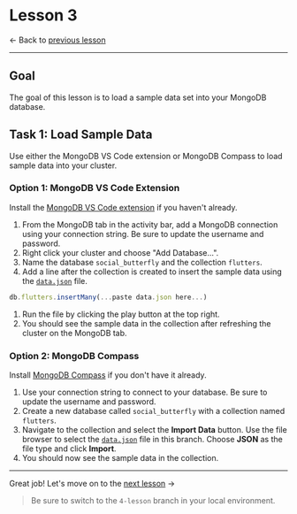 # Lesson 3

<- Back to [previous lesson](https://github.com/mongodb-developer/social-app-demo/tree/2-lesson)

---

## Goal

The goal of this lesson is to load a sample data set into your MongoDB database.

## Task 1: Load Sample Data

Use either the MongoDB VS Code extension or MongoDB Compass to load sample data into your cluster.

### Option 1: MongoDB VS Code Extension

Install the [MongoDB VS Code extension](https://marketplace.visualstudio.com/items?itemName=mongodb.mongodb-vscode) if you haven't already.

1. From the MongoDB tab in the activity bar, add a MongoDB connection using your connection string. Be sure to update the username and password.
1. Right click your cluster and choose "Add Database...".
1. Name the database `social_butterfly` and the collection `flutters`.
1. Add a line after the collection is created to insert the sample data using the [`data.json`](data.json) file.
  ```js
  db.flutters.insertMany(...paste data.json here...)
  ```
1. Run the file by clicking the play button at the top right.
1. You should see the sample data in the collection after refreshing the cluster on the MongoDB tab.

### Option 2: MongoDB Compass

Install [MongoDB Compass](https://www.mongodb.com/try/download/compass) if you don't have it already.

1. Use your connection string to connect to your database. Be sure to update the username and password.
1. Create a new database called `social_butterfly` with a collection named `flutters`.
1. Navigate to the collection and select the **Import Data** button. Use the file browser to select the [`data.json`](data.json) file in this branch. Choose **JSON** as the file type and click **Import**.
1. You should now see the sample data in the collection.

---

Great job! Let's move on to the [next lesson](https://github.com/mongodb-developer/social-app-demo/tree/4-lesson) ->

> Be sure to switch to the `4-lesson` branch in your local environment.
